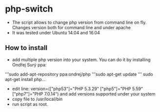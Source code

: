 # php-switch

* The script allows to change php version from command line on fly. Changes version both for command line and under apache
* It was tested under Ubuntu 14.04 and 16.04

## How to install

* add multiple php version into your system. You can do it by installing Ondřej Surý ppa:

'''sudo add-apt-repository ppa:ondrej/php
'''sudo apt-get update
''' sudo apt-get install php...

* edit line: version=(["php53"]="PHP 5.3.29" ["php5"]="PHP 5.59" ["php7"]="PHP 7.0.14") and add versions supported under your system
* copy file to /usr/local/bin
* run script as root.

